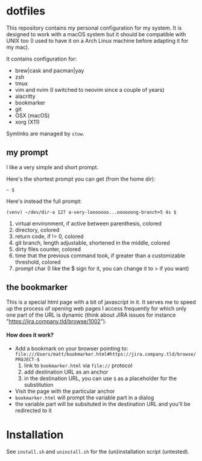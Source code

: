 dotfiles
===

This repository contains my personal configuration for my system. It is designed to work with a macOS system but it should be compatible with UNIX too (I used to have it on a Arch Linux machine before adapting it for my mac).

It contains configuration for:

- brew|cask and pacman|yay
- zsh
- tmux
- vim and nvim (I switched to neovim since a couple of years)
- alacritty
- bookmarker
- git
- OSX (macOS)
- xorg (X11)

Symlinks are managed by `stow`.

## my prompt

I like a very simple and short prompt.

Here's the shortest prompt you can get (from the home dir):
```
~ $
```

Here's instead the full prompt:

```
(venv) ~/dev/dir-a 127 a-very-looooooo...oooooong-branch+5 4s $
```

1. virtual environment, if active between parenthesis, colored
2. directory, colored
3. return code, if != 0, colored
4. git branch, length adjustable, shortened in the middle, colored
5. dirty files counter, colored
6. time that the previous command took, if greater than a customizable threshold, colored
7. prompt char (I like the $ sign for it, you can change it to > if you want)

## the bookmarker

This is a special html page with a bit of javascript in it. It serves me to speed up the process of opening web pages I access frequently for which only one part of the URL is dynamic (think about JIRA issues for instance "https://jira.company.tld/browse/1002").

#### How does it work?

- Add a bookmark on your browser pointing to: `file:///Users/matt/bookmarker.html#https://jira.company.tld/browse/PROJECT-$`
  1. link to `bookmarker.html` via `file://` protocol
  2. add destination URL as an anchor
  3. in the destination URL, you can use `$` as a placeholder for the substitution
- Visit the page with the particular anchor
- `bookmarker.html` will prompt the variable part in a dialog
- the variable part will be subsituted in the destination URL and you'll be redirected to it

# Installation

See `install.sh` and `uninstall.sh` for the (un)installation script (untested).
